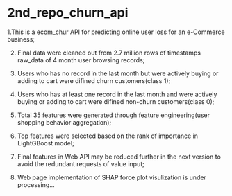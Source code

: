 # 2nd_repo_churn_api

  1.This is a ecom_chur API for predicting online user loss for an e-Commerce business;

2. Final data were cleaned out from 2.7 million rows of timestamps raw_data of 4 month user browsing records;

3. Users who has no record in the last month but were actively buying or adding to cart were difined churn customers(class 1);

4. Users who has at least one record in the last month and were actively buying or adding to cart were difined non-churn customers(class 0);

5. Total 35 features were generated through feature engineering(user shopping behavior aggregation);
 
6. Top features were selected based on the rank of importance in LightGBoost model;

7. Final features in Web API may be reduced further in the next version to avoid the redundant requests of value input;

8. Web page implementation of SHAP force plot visulization is under processing...
